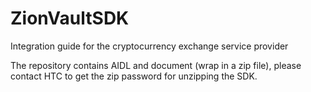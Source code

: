 # ZionVaultSDK
Integration guide for the cryptocurrency exchange service provider

The repository contains AIDL and document (wrap in a zip file), please contact HTC to get the zip password for unzipping the SDK.

